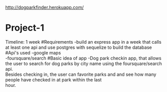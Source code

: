 http://dogparkfinder.herokuapp.com/

# Project-1
Timeline: 1 week
#Requirements
-build an express app in a week that calls at least one api and use postgres with sequelize to build the database
#Api's used
-google maps<br>
-foursquare/search
#Basic idea of app
-Dog park checkin app, that allows the user to search for dog parks by city name using the foursquare/search api.<br>
  Besides checking in, the user can favorite parks and and see how many people have checked in at park within the last<br>  hour.
